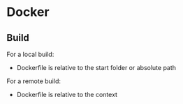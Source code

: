# Docker

## Build

For a local build:

- Dockerfile is relative to the start folder or absolute path

For a remote build:

- Dockerfile is relative to the context